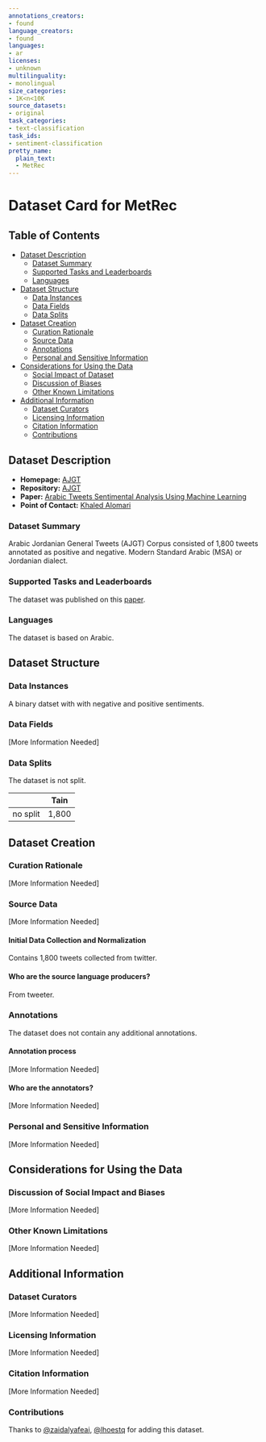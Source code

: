 ```yaml
---
annotations_creators:
- found
language_creators:
- found
languages:
- ar
licenses:
- unknown
multilinguality:
- monolingual
size_categories:
- 1K<n<10K
source_datasets:
- original
task_categories:
- text-classification
task_ids:
- sentiment-classification
pretty_name:
  plain_text:
  - MetRec
---
```


# Dataset Card for MetRec

## Table of Contents
- [Dataset Description](#dataset-description)
  - [Dataset Summary](#dataset-summary)
  - [Supported Tasks and Leaderboards](#supported-tasks-and-leaderboards)
  - [Languages](#languages)
- [Dataset Structure](#dataset-structure)
  - [Data Instances](#data-instances)
  - [Data Fields](#data-fields)
  - [Data Splits](#data-splits)
- [Dataset Creation](#dataset-creation)
  - [Curation Rationale](#curation-rationale)
  - [Source Data](#source-data)
  - [Annotations](#annotations)
  - [Personal and Sensitive Information](#personal-and-sensitive-information)
- [Considerations for Using the Data](#considerations-for-using-the-data)
  - [Social Impact of Dataset](#social-impact-of-dataset)
  - [Discussion of Biases](#discussion-of-biases)
  - [Other Known Limitations](#other-known-limitations)
- [Additional Information](#additional-information)
  - [Dataset Curators](#dataset-curators)
  - [Licensing Information](#licensing-information)
  - [Citation Information](#citation-information)
  - [Contributions](#contributions)

## Dataset Description

- **Homepage:** [AJGT](https://github.com/komari6/Arabic-twitter-corpus-AJGT)
- **Repository:** [AJGT](https://github.com/komari6/Arabic-twitter-corpus-AJGT)
- **Paper:** [Arabic Tweets Sentimental Analysis Using Machine Learning](https://link.springer.com/chapter/10.1007/978-3-319-60042-0_66)
- **Point of Contact:** [Khaled Alomari](khaled.alomari@adu.ac.ae)

### Dataset Summary

Arabic Jordanian General Tweets (AJGT) Corpus consisted of 1,800 tweets annotated as positive and negative. Modern Standard Arabic (MSA) or Jordanian dialect.

### Supported Tasks and Leaderboards

The dataset was published on this [paper](https://link.springer.com/chapter/10.1007/978-3-319-60042-0_66).

### Languages

The dataset is based on Arabic.

## Dataset Structure

### Data Instances

A binary datset with with negative and positive sentiments.

### Data Fields

[More Information Needed]

### Data Splits

The dataset is not split.

|           | Tain   |
|---------- | ------ |
|no split   | 1,800  |

## Dataset Creation

### Curation Rationale

[More Information Needed]

### Source Data

[More Information Needed]

#### Initial Data Collection and Normalization

Contains 1,800 tweets collected from twitter.

#### Who are the source language producers?

From tweeter.

### Annotations

The dataset does not contain any additional annotations.

#### Annotation process

[More Information Needed]

#### Who are the annotators?

[More Information Needed]

### Personal and Sensitive Information

[More Information Needed]

## Considerations for Using the Data

### Discussion of Social Impact and Biases

[More Information Needed]

### Other Known Limitations

[More Information Needed]

## Additional Information

### Dataset Curators

[More Information Needed]

### Licensing Information

[More Information Needed]

### Citation Information

[More Information Needed]

### Contributions

Thanks to [@zaidalyafeai](https://github.com/zaidalyafeai), [@lhoestq](https://github.com/lhoestq) for adding this dataset.
